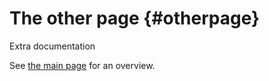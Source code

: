 The other page                         {#otherpage}
============

Extra documentation

See [the main page](main.md) for an overview.
